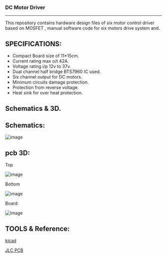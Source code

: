 ### DC Motor Driver 
---
This repository contains hardware design files of six motor control driver based on MOSFET , manual software code for six motors drive system and.

SPECIFICATIONS:
---
- Compact Board size of 11*15cm.
- Current rating max o/t 42A.
- Voltage rating i/p 12v to 37v.
- Dual channel half bridge BTS7960 IC used.
- Six channel output for DC motors.
- Minimum circuits damage protection.
- Protection from reverse voltage.
- Heat sink for over heat protection.

Schematics & 3D.
---
Schematics:
--

![image](https://user-images.githubusercontent.com/114358863/235374931-84d8d4d5-2028-40dd-8cb2-62b5b1ed8b88.png)


pcb 3D:
--
Top  

![image](https://user-images.githubusercontent.com/114358863/235374981-20f32fa7-2693-42c0-b20e-981f140c4131.png)

Bottom

![image](https://user-images.githubusercontent.com/114358863/235374989-e4d6bbb3-82ee-4fce-8dd1-8f2d7eb41781.png)


Board:

![image](https://user-images.githubusercontent.com/114358863/235375070-df3fe288-e0c4-432b-9458-62fd8a72aaea.png)


TOOLS & Reference:
---

[kicad](https://www.kicad.org/)

[JLC PCB](jlcpcb.com)

